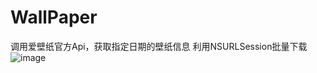 # WallPaper
调用爱壁纸官方Api，获取指定日期的壁纸信息
利用NSURLSession批量下载
![image](https://github.com/dongshubao/WallPaper/screenshot.png)
